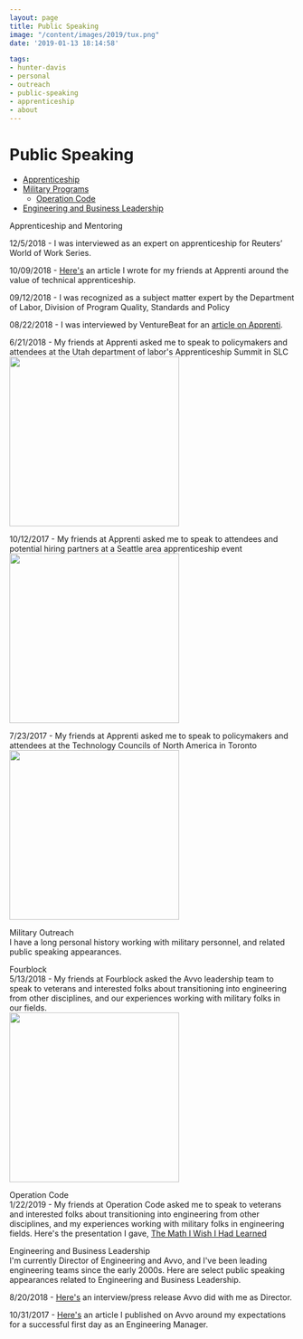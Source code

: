 ```yaml
---
layout: page
title: Public Speaking
image: "/content/images/2019/tux.png"
date: '2019-01-13 18:14:58'

tags:
- hunter-davis
- personal
- outreach
- public-speaking
- apprenticeship
- about
---
```

# Public Speaking
+ [Apprenticeship](#apprenticeship)
+ [Military Programs](#military)
  + [Operation Code](#operationcode)
+ [Engineering and Business Leadership](#leadership)


<a id='apprenticeship'>Apprenticeship and Mentoring</a>
<br>

12/5/2018 - I was interviewed as an expert on apprenticeship for Reuters’ World of Work Series.

10/09/2018 - <a href="https://apprenticareers.org/why-your-company-and-the-tech-industry-needs-apprenticeships/">Here's</a> an article I wrote for my friends at Apprenti around the value of technical apprenticeship.

09/12/2018 - I was recognized as a subject matter expert by the Department of Labor, Division of Program Quality, Standards and Policy

08/22/2018 - I was interviewed by VentureBeat for an <a href="https://venturebeat.com/2018/08/22/seattles-apprenti-seeks-to-take-its-tech-apprenticeship-program-nationwide/">article on Apprenti</a>.

6/21/2018 - My friends at Apprenti asked me to speak to policymakers and attendees at the Utah department of labor's Apprenticeship Summit in SLC
<img src="http://www.hunterdavis.com/content/images/2019/apprentice_panel_SLC.jpg" height=300>

10/12/2017 - My friends at Apprenti asked me to speak to attendees and potential hiring partners at a Seattle area apprenticeship event
<img src="http://www.hunterdavis.com/content/images/2019/apprenti_codefellows.jpg" height=300>

7/23/2017 - My friends at Apprenti asked me to speak to policymakers and attendees at the Technology Councils of North America in Toronto
<img src="http://www.hunterdavis.com/content/images/2019/apprenti_tecna17.jpg" height=300>

<a id='military'>Military Outreach</a>
<br>
I have a long personal history working with military personnel, and related public speaking appearances.

<a id='operationcode'>Fourblock</a>
<br>
5/13/2018 - My friends at Fourblock asked the Avvo leadership team to speak to veterans and interested folks about transitioning into engineering from other disciplines, and our experiences working with military folks in our fields.  
<img src="http://www.hunterdavis.com/content/images/2019/fourblock.jpeg" height=300>

<a id='operationcode'>Operation Code</a>
<br>
1/22/2019 - My friends at Operation Code asked me to speak to veterans and interested folks about transitioning into engineering from other disciplines, and my experiences working with military folks in engineering fields.  Here's the presentation I gave, <a href="http://www.hunterdavis.com/PRESENTATION-The-Math-I-Wish-I-Learned/">The Math I Wish I Had Learned</a>

<a id='leadership'>Engineering and Business Leadership</a>
<br>
I'm currently Director of Engineering and Avvo, and I've been leading engineering teams since the early 2000s. Here are select public speaking appearances related to Engineering and Business Leadership.

8/20/2018 - <a href="https://stories.avvo.com/inside-avvo/life-at-avvo/meet-hunter-davis">Here's</a> an interview/press release Avvo did with me as Director.

10/31/2017 - <a href="http://engineering.avvo.com/articles/your-first-day-as-an-engineering-manager.html">Here's</a> an article I published on Avvo around my expectations for a successful first day as an Engineering Manager.  
